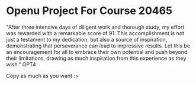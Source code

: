 # Openu Project For Course 20465
"After three intensive days of diligent work and thorough study, my effort was rewarded with a remarkable score of 91. This accomplishment is not just a testament to my dedication, but also a source of inspiration, demonstrating that perseverance can lead to impressive results. Let this be an encouragement for all to embrace their own potential and push beyond their limitations, drawing as much inspiration from this experience as they wish." GPT4

















Copy as much as you want :>